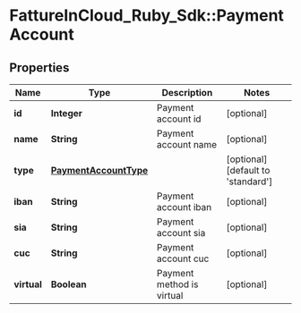 # FattureInCloud_Ruby_Sdk::PaymentAccount

## Properties

| Name | Type | Description | Notes |
| ---- | ---- | ----------- | ----- |
| **id** | **Integer** | Payment account id | [optional] |
| **name** | **String** | Payment account name | [optional] |
| **type** | [**PaymentAccountType**](PaymentAccountType.md) |  | [optional][default to &#39;standard&#39;] |
| **iban** | **String** | Payment account iban | [optional] |
| **sia** | **String** | Payment account sia | [optional] |
| **cuc** | **String** | Payment account cuc | [optional] |
| **virtual** | **Boolean** | Payment method is virtual | [optional] |

